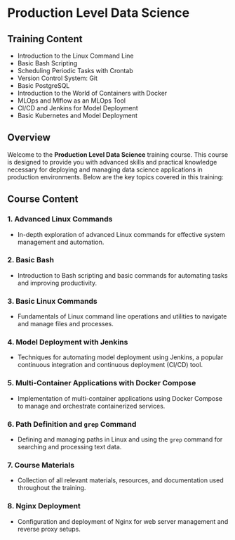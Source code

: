 # Production Level Data Science

## Training Content

- Introduction to the Linux Command Line
- Basic Bash Scripting
- Scheduling Periodic Tasks with Crontab
- Version Control System: Git
- Basic PostgreSQL
- Introduction to the World of Containers with Docker
- MLOps and Mlflow as an MLOps Tool
- CI/CD and Jenkins for Model Deployment
- Basic Kubernetes and Model Deployment

## Overview

Welcome to the **Production Level Data Science** training course. This course is designed to provide you with advanced skills and practical knowledge necessary for deploying and managing data science applications in production environments. Below are the key topics covered in this training:

## Course Content

### 1. Advanced Linux Commands
- In-depth exploration of advanced Linux commands for effective system management and automation.

### 2. Basic Bash
- Introduction to Bash scripting and basic commands for automating tasks and improving productivity.

### 3. Basic Linux Commands
- Fundamentals of Linux command line operations and utilities to navigate and manage files and processes.

### 4. Model Deployment with Jenkins
- Techniques for automating model deployment using Jenkins, a popular continuous integration and continuous deployment (CI/CD) tool.

### 5. Multi-Container Applications with Docker Compose
- Implementation of multi-container applications using Docker Compose to manage and orchestrate containerized services.

### 6. Path Definition and `grep` Command
- Defining and managing paths in Linux and using the `grep` command for searching and processing text data.

### 7. Course Materials
- Collection of all relevant materials, resources, and documentation used throughout the training.

### 8. Nginx Deployment
- Configuration and deployment of Nginx for web server management and reverse proxy setups.

